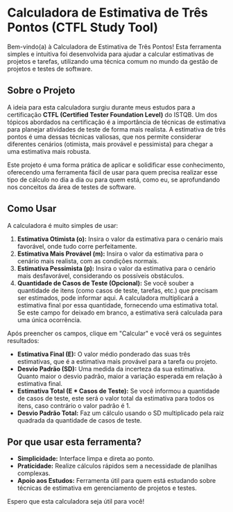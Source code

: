 # Calculadora de Estimativa de Três Pontos (CTFL Study Tool)

Bem-vindo(a) à Calculadora de Estimativa de Três Pontos! Esta ferramenta simples e intuitiva foi desenvolvida para ajudar a calcular estimativas de projetos e tarefas, utilizando uma técnica comum no mundo da gestão de projetos e testes de software.

## Sobre o Projeto

A ideia para esta calculadora surgiu durante meus estudos para a certificação **CTFL (Certified Tester Foundation Level)** do ISTQB. Um dos tópicos abordados na certificação é a importância de técnicas de estimativa para planejar atividades de teste de forma mais realista. A estimativa de três pontos é uma dessas técnicas valiosas, que nos permite considerar diferentes cenários (otimista, mais provável e pessimista) para chegar a uma estimativa mais robusta.

Este projeto é uma forma prática de aplicar e solidificar esse conhecimento, oferecendo uma ferramenta fácil de usar para quem precisa realizar esse tipo de cálculo no dia a dia ou para quem está, como eu, se aprofundando nos conceitos da área de testes de software.

## Como Usar

A calculadora é muito simples de usar:

1.  **Estimativa Otimista (o):** Insira o valor da estimativa para o cenário mais favorável, onde tudo corre perfeitamente.
2.  **Estimativa Mais Provável (m):** Insira o valor da estimativa para o cenário mais realista, com as condições normais.
3.  **Estimativa Pessimista (p):** Insira o valor da estimativa para o cenário mais desfavorável, considerando os possíveis obstáculos.
4.  **Quantidade de Casos de Teste (Opcional):** Se você souber a quantidade de itens (como casos de teste, tarefas, etc.) que precisam ser estimados, pode informar aqui. A calculadora multiplicará a estimativa final por essa quantidade, fornecendo uma estimativa total. Se este campo for deixado em branco, a estimativa será calculada para uma única ocorrência.

Após preencher os campos, clique em "Calcular" e você verá os seguintes resultados:

* **Estimativa Final (E):** O valor médio ponderado das suas três estimativas, que é a estimativa mais provável para a tarefa ou projeto.
* **Desvio Padrão (SD):** Uma medida da incerteza da sua estimativa. Quanto maior o desvio padrão, maior a variação esperada em relação à estimativa final.
* **Estimativa Total (E * Casos de Teste):** Se você informou a quantidade de casos de teste, este será o valor total da estimativa para todos os itens, caso contrário o valor padrão é 1.
* **Desvio Padrão Total:** Faz um cálculo usando o SD multiplicado pela raiz quadrada da quantidade de casos de teste.

## Por que usar esta ferramenta?

* **Simplicidade:** Interface limpa e direta ao ponto.
* **Praticidade:** Realize cálculos rápidos sem a necessidade de planilhas complexas.
* **Apoio aos Estudos:** Ferramenta útil para quem está estudando sobre técnicas de estimativa em gerenciamento de projetos e testes.

Espero que esta calculadora seja útil para você!
